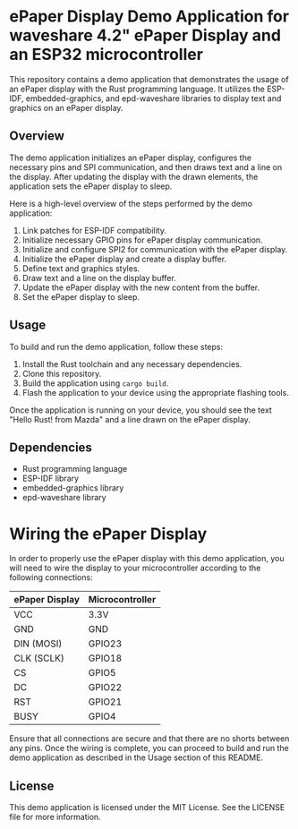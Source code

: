 # ePaper Display Demo Application for waveshare 4.2" ePaper Display and an ESP32 microcontroller

This repository contains a demo application that demonstrates the usage of an ePaper display with the Rust programming language. It utilizes the ESP-IDF, embedded-graphics, and epd-waveshare libraries to display text and graphics on an ePaper display.

## Overview

The demo application initializes an ePaper display, configures the necessary pins and SPI communication, and then draws text and a line on the display. After updating the display with the drawn elements, the application sets the ePaper display to sleep.

Here is a high-level overview of the steps performed by the demo application:

1. Link patches for ESP-IDF compatibility.
2. Initialize necessary GPIO pins for ePaper display communication.
3. Initialize and configure SPI2 for communication with the ePaper display.
4. Initialize the ePaper display and create a display buffer.
5. Define text and graphics styles.
6. Draw text and a line on the display buffer.
7. Update the ePaper display with the new content from the buffer.
8. Set the ePaper display to sleep.

## Usage

To build and run the demo application, follow these steps:

1. Install the Rust toolchain and any necessary dependencies.
2. Clone this repository.
3. Build the application using `cargo build`.
4. Flash the application to your device using the appropriate flashing tools.

Once the application is running on your device, you should see the text "Hello Rust! from Mazda" and a line drawn on the ePaper display.

## Dependencies

- Rust programming language
- ESP-IDF library
- embedded-graphics library
- epd-waveshare library

# Wiring the ePaper Display

In order to properly use the ePaper display with this demo application, you will need to wire the display to your microcontroller according to the following connections:

**ePaper Display** | **Microcontroller**
------------------ | -------------------
VCC                | 3.3V
GND                | GND
DIN (MOSI)         | GPIO23
CLK (SCLK)         | GPIO18
CS                 | GPIO5
DC                 | GPIO22
RST                | GPIO21
BUSY               | GPIO4

Ensure that all connections are secure and that there are no shorts between any pins. Once the wiring is complete, you can proceed to build and run the demo application as described in the Usage section of this README.

## License

This demo application is licensed under the MIT License. See the LICENSE file for more information.